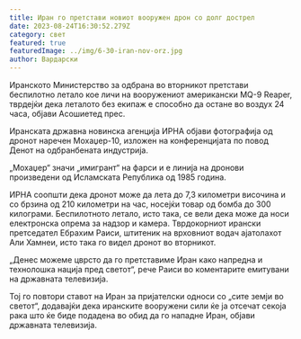 ```yaml
---
title: Иран го претстави новиот вооружен дрон со долг дострел
date: 2023-08-24T16:30:52.279Z
category: свет
featured: true
featuredImage: ../img/6-30-iran-nov-orz.jpg
author: Вардарски
---
```

Иранското Министерство за одбрана во вторникот претстави беспилотно летало кое личи на вооружениот американски MQ-9 Reaper, тврдејќи дека леталото без екипаж е способно да остане во воздух 24 часа, објави Асошиетед прес.

Иранската државна новинска агенција ИРНА објави фотографија од дронот наречен Мохаџер-10, изложен на конференцијата по повод Денот на одбранбената индустрија.

„Мохаџер“ значи „имигрант“ на фарси и е линија на дронови произведени од Исламската Република од 1985 година.

ИРНА соопшти дека дронот може да лета до 7,3 километри височина и со брзина од 210 километри на час, носејќи товар од бомба до 300 килограми. Беспилотното летало, исто така, се вели дека може да носи електронска опрема за надзор и камера. Тврдокорниот ирански претседател Ебрахим Раиси, штитеник на врховниот водач ајатолахот Али Хамнеи, исто така го видел дронот во вторникот.

„Денес можеме цврсто да го претставиме Иран како напредна и технолошка нација пред светот“, рече Раиси во коментарите емитувани на државната телевизија.

Тој го повтори ставот на Иран за пријателски односи со „сите земји во светот“, додавајќи дека иранските вооружени сили ќе ја отсечат секоја рака што ќе биде подадена во обид да го нападне Иран, објави државната телевизија.